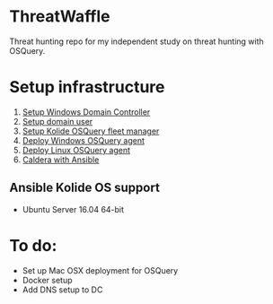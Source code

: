 # ThreatWaffle
Threat hunting repo for my independent study on threat hunting with OSQuery.


# Setup infrastructure
1. [Setup Windows Domain Controller](docs/windows.md)
1. [Setup domain user](docs/windows.md)
1. [Setup Kolide OSQuery fleet manager](docs/kolide+osquery.md)
1. [Deploy Windows OSQuery agent](docs/kolide+osquery.md)
1. [Deploy Linux OSQuery agent](docs/kolide+osquery.md)
1. [Caldera with Ansible](docs/caldera.md)

## Ansible Kolide OS support
* Ubuntu Server 16.04 64-bit

# To do:
* Set up Mac OSX deployment for OSQuery
* Docker setup
* Add DNS setup to DC
